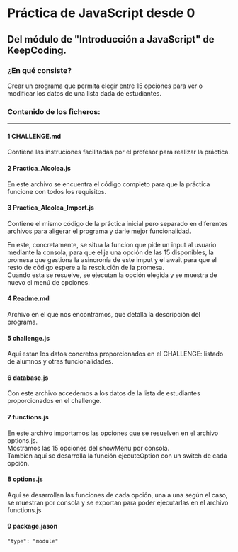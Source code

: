 # Práctica de JavaScript desde 0
## Del módulo de "Introducción  a JavaScript" de KeepCoding.

### ¿En qué consiste?
Crear un programa que permita elegir entre 15 opciones para ver o modificar los datos de una lista dada de estudiantes.

### Contenido de los ficheros:
---
#### 1 CHALLENGE.md
  
Contiene las instruciones facilitadas por el profesor para realizar la práctica.

#### 2 Practica_Alcolea.js
En este archivo se encuentra el código completo para que la práctica funcione con todos los requisitos.

#### 3 Practica_Alcolea_Import.js  
Contiene el mismo código de la práctica inicial pero separado en diferentes archivos para aligerar el programa y darle mejor funcionalidad.

En este, concretamente, se situa la funcion que pide un input al usuario mediante la consola, para que elija una opción de las 15 disponibles, la promesa que gestiona la asincronía de este imput y el await para que el resto de código espere a la resolución de la promesa.  
Cuando esta se resuelve, se ejecutan la opción elegida y se muestra de nuevo el menú de opciones.

#### 4 Readme.md

Archivo en el que nos encontramos, que detalla la descripción del programa.

#### 5 challenge.js  
Aquí estan los datos concretos proporcionados en el CHALLENGE: listado de alumnos y otras funcionalidades.

#### 6 database.js 

Con este archivo accedemos a los datos de la lista de estudiantes proporcionados en el challenge.

#### 7 functions.js

En este archivo importamos las opciones que se resuelven en el archivo options.js.  
Mostramos las 15 opciones del showMenu por consola.  
Tambien aquí se desarrolla la función ejecuteOption con un switch de cada opción.

#### 8 options.js

Aquí se desarrollan las funciones de cada opción, una a una según el caso, se muestran por consola y se exportan para poder ejecutarlas en el archivo functions.js  
#### 9 package.jason  
    "type": "module"


